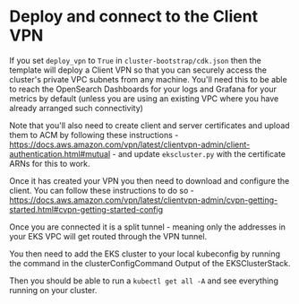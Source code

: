 # Deploy and connect to the Client VPN

If you set `deploy_vpn` to `True` in `cluster-bootstrap/cdk.json` then the template will deploy a Client VPN so that you can securely access the cluster's private VPC subnets from any machine. You'll need this to be able to reach the OpenSearch Dashboards for your logs and Grafana for your metrics by default (unless you are using an existing VPC where you have already arranged such connectivity)

Note that you'll also need to create client and server certificates and upload them to ACM by following these instructions - https://docs.aws.amazon.com/vpn/latest/clientvpn-admin/client-authentication.html#mutual - and update `ekscluster.py` with the certificate ARNs for this to work.

Once it has created your VPN you then need to download and configure the client. You can follow these instructions to do so - https://docs.aws.amazon.com/vpn/latest/clientvpn-admin/cvpn-getting-started.html#cvpn-getting-started-config

Once you are connected it is a split tunnel - meaning only the addresses in your EKS VPC will get routed through the VPN tunnel.

You then need to add the EKS cluster to your local kubeconfig by running the command in the clusterConfigCommand Output of the EKSClusterStack.

Then you should be able to run a `kubectl get all -A` and see everything running on your cluster.
